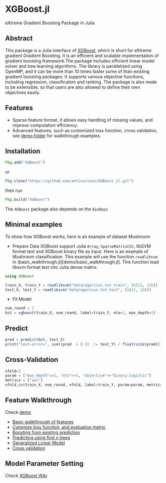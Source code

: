 XGBoost.jl
==========

eXtreme Gradient Boosting Package in Julia

## Abstract

This package is a Julia interface of [XGBoost](https://github.com/tqchen/xgboost),
which is short for eXtreme gradient Gradient Boosting.  It is an efficient and scalable implementation of
gradient boosting framework.The package includes efficient linear model
solver and tree learning algorithms. The library is parallelized using OpenMP,
and it can be more than 10 times faster some of than existing gradient boosting packages.
It supports various objective functions, including regression, classification and ranking.
The package is also made to be extensible, so that users are also allowed to define their own objectives easily.

## Features
* Sparse feature format, it allows easy handling of missing values, and improve computation efficiency.
* Advanced features, such as customized loss function, cross validation, see [demo folder](demo) for walkthrough examples.

## Installation
```julia
Pkg.add("XGBoost")
```
or
```julia
Pkg.clone("https://github.com/antinucleon/XGBoost.jl.git")
```

then run

```julia
Pkg.build("XGBoost")
```

The `XGBoost` package also depends on the `BinDeps`


## Minimal examples

To show how XGBoost works, here is an example of dataset Mushroom

- Prepare Data
XGBoost support Julia ```Array```, ```SparseMatrixCSC```, libSVM format text and XGBoost binary file as input. Here is an example of Mushroom classification. This example will use the function ```readlibsvm``` in (basic_walkthrough.jl)[demo/basic_walkthrough.jl]. This function load libsvm format text into Julia dense matrix.

```julia
using XGBoost

train_X, train_Y = readlibsvm("data/agaricus.txt.train", (6513, 126))
test_X, test_Y = readlibsvm("data/agaricus.txt.test", (1611, 126))

```

- Fit Model
```julia
num_round = 2
bst = xgboost(train_X, num_round, label=train_Y, eta=1, max_depth=2)
```

## Predict
```julia
pred = predict(bst, test_X)
print("test-error=", sum((pred .> 0.5) .!= test_Y) / float(size(pred)[1]), "\n")
```

## Cross-Validation
```julia
nfold=5
param = ["max_depth"=>2, "eta"=>1, "objective"=>"binary:logistic"]
metrics = ["auc"]
nfold_cv(train_X, num_round, nfold, label=train_Y, param=param, metrics=metrics)
```

## Feature Walkthrough
Check [demo](https://github.com/antinucleon/XGBoost.jl/blob/master/demo/)

- [Basic walkthrough of features](demo/basic_walkthrough.jl)
- [Cutomize loss function, and evaluation metric](demo/custom_objective.jl)
- [Boosting from existing prediction](demo/boost_from_prediction.jl)
- [Predicting using first n trees](demo/predict_first_ntree.jl)
- [Generalized Linear Model](demo/generalized_linear_model.jl)
- [Cross validation](demo/cross_validation.jl)


## Model Parameter Setting
Check [XGBoost Wiki](https://github.com/tqchen/xgboost/wiki)


